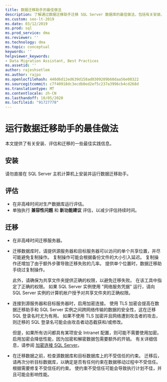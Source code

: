```yaml
---
title: 数据迁移助手的最佳做法
description: 了解通过数据迁移助手迁移 SQL Server 数据库的最佳做法，包括有关安装、评估和迁移的信息。
ms.custom: seo-lt-2019
ms.date: 03/12/2019
ms.prod: sql
ms.prod_service: dma
ms.reviewer: ''
ms.technology: dma
ms.topic: conceptual
keywords: ''
helpviewer_keywords:
- Data Migration Assistant, Best Practices
ms.assetid: ''
author: rajeshsetlem
ms.author: rajpo
ms.openlocfilehash: 440d6d12ed639d158ad0309209b60daa56e08322
ms.sourcegitcommit: c7f40918dc3ecdb0ed2ef5c237a3996cb4cd268d
ms.translationtype: MT
ms.contentlocale: zh-CN
ms.lasthandoff: 10/05/2020
ms.locfileid: "91727778"
---
```

# <a name="best-practices-for-running-data-migration-assistant"></a>运行数据迁移助手的最佳做法
本文提供了有关安装、评估和迁移的一些最佳实践信息。

## <a name="installation"></a>安装
请勿直接在 SQL Server 主机计算机上安装并运行数据迁移助手。

## <a name="assessment"></a>评估
- 在非高峰时间对生产数据库运行评估。
- 单独执行 **兼容性问题** 和 **新功能建议** 评估，以减少评估持续时间。

## <a name="migration"></a>迁移
- 在非高峰时间迁移服务器。

- 迁移数据库时，请提供源服务器和目标服务器可以访问的单个共享位置，并尽可能避免复制操作。 复制操作可能会根据备份文件的大小引入延迟。 复制操作还增加了由于额外步骤导致迁移失败的几率。 提供单个位置时，数据迁移助手绕过复制操作。
 
    此外，请确保为共享文件夹提供正确的权限，以避免迁移失败。 在该工具中指定了正确的权限。 如果 SQL Server 实例使用 "网络服务凭据" 运行，请向 SQL Server 实例的计算机帐户授予对共享文件夹的正确权限。

- 连接到源服务器和目标服务器时，启用加密连接。 使用 TLS 加密会提高在数据迁移助手和 SQL Server 实例之间跨网络传输的数据的安全性，这在迁移 SQL 登录名时尤为有用。 如果不使用 TLS 加密并且网络遭到攻击者的攻击，则迁移的 SQL 登录名可能会由攻击者动态截获和/或修改。

    但是，如果所有访问都具有某项安全 Intranet 配置，则可能不需要使用加密。 启用加密会降低性能，因为加密和解密数据包需要额外的开销。 有关详细信息，请参阅 [加密连接 SQL Server](/previous-versions/sql/sql-server-2008-r2/ms189067(v=sql.105))。
    
- 在迁移数据之前，检查源数据库和目标数据库上的不受信任的约束。 迁移后，请再次分析目标数据库，以确定是否有任何约束在数据移动过程中不受信任。 根据需要修复不受信任的约束。 使约束不受信任可能会导致执行计划不佳，并且可能会影响性能。